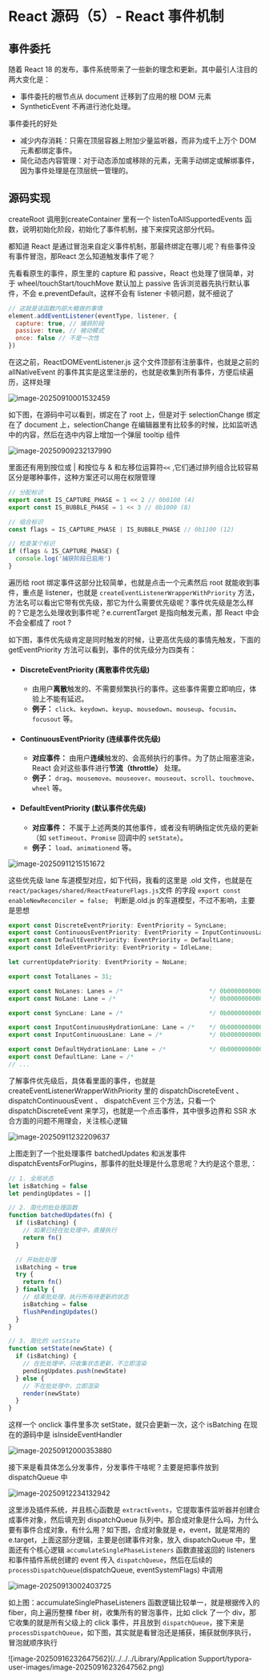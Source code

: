 # React 源码（5）- React 事件机制

## 事件委托

随着 React 18 的发布，事件系统带来了一些新的理念和更新。其中最引人注目的两大变化是：

- 事件委托的根节点从 document 迁移到了应用的根 DOM 元素
- SyntheticEvent 不再进行池化处理。

事件委托的好处

- 减少内存消耗：只需在顶层容器上附加少量监听器，而非为成千上万个 DOM 元素都绑定事件。
- 简化动态内容管理：对于动态添加或移除的元素，无需手动绑定或解绑事件，因为事件处理是在顶层统一管理的。

## 源码实现

createRoot 调用到createContainer 里有一个 listenToAllSupportedEvents 函数，说明初始化阶段，初始化了事件机制，接下来探究这部分代码。

都知道 React 是通过冒泡来自定义事件机制，那最终绑定在哪儿呢？有些事件没有事件冒泡，那React 怎么知道触发事件了呢？

先看看原生的事件，原生里的 capture 和 passive，React 也处理了很简单，对于 wheel/touchStart/touchMove 默认加上 passive 告诉浏览器先执行默认事件，不会 e.preventDefault，这样不会有 listener 卡顿问题，就不细说了

```js
// 这就是该函数内部大概做的事情
element.addEventListener(eventType, listener, {
  capture: true, // 捕获阶段
  passive: true, // 被动模式
  once: false // 不是一次性
})
```

在这之前，ReactDOMEventListener.js 这个文件顶部有注册事件，也就是之前的 allNativeEvent 的事件其实是这里注册的，也就是收集到所有事件，方便后续遍历，这样处理

![image-20250910001532459](/posts/react-source/image-20250910001532459.png)

如下图，在源码中可以看到，绑定在了 root 上，但是对于 selectionChange 绑定在了 document 上，selectionChange 在编辑器里有比较多的时候，比如监听选中的内容，然后在选中内容上增加一个弹层 tooltip 组件

![image-20250909232137990](/posts/react-source/image-20250909232137990.png)

里面还有用到按位或 | 和按位与 & 和左移位运算符`<<` ,它们通过排列组合比较容易区分是哪种事件，这种方案还可以用在权限管理

```js
// 分配标识
export const IS_CAPTURE_PHASE = 1 << 2 // 0b0100 (4)
export const IS_BUBBLE_PHASE = 1 << 3 // 0b1000 (8)

// 组合标识
const flags = IS_CAPTURE_PHASE | IS_BUBBLE_PHASE // 0b1100 (12)

// 检查某个标识
if (flags & IS_CAPTURE_PHASE) {
  console.log('捕获阶段已启用')
}
```

遍历给 root 绑定事件这部分比较简单，也就是点击一个元素然后 root 就能收到事件，重点是 listener，也就是 `createEventListenerWrapperWithPriority` 方法，方法名可以看出它带有优先级，那它为什么需要优先级呢？事件优先级是怎么样的？它是怎么处理收到事件呢？e.currentTarget 是指向触发元素，那 React 中会不会全都成了 root ?

如下图，事件优先级肯定是同时触发的时候，让更高优先级的事情先触发，下面的 getEventPriority 方法可以看到，事件的优先级分为四类有：

- #### DiscreteEventPriority (离散事件优先级)
  - 由用户**离散**触发的、不需要频繁执行的事件。这些事件需要立即响应，体验上不能有延迟。
  - **例子：** `click`、`keydown`、`keyup`、`mousedown`、`mouseup`、`focusin`、`focusout` 等。

- #### ContinuousEventPriority (连续事件优先级)
  - **对应事件：** 由用户**连续**触发的、会高频执行的事件。为了防止阻塞渲染，React 会对这些事件进行**节流（throttle）** 处理。
  - **例子：** `drag`、`mousemove`、`mouseover`、`mouseout`、`scroll`、`touchmove`、`wheel` 等。

- #### DefaultEventPriority (默认事件优先级)
  - **对应事件：** 不属于上述两类的其他事件，或者没有明确指定优先级的更新（如 `setTimeout`、`Promise` 回调中的 `setState`）。
  - **例子：** `load`、`animationend` 等。

![image-20250911215151672](/posts/react-source/image-20250911215151672.png)

这些优先级 lane 车道模型对应，如下代码，我看的这里是 .old 文件，也就是在`react/packages/shared/ReactFeatureFlags.js`文件 的字段 `export const enableNewReconciler = false; ` 判断是.old.js 的车道模型，不过不影响，主要是思想

```js
export const DiscreteEventPriority: EventPriority = SyncLane;
export const ContinuousEventPriority: EventPriority = InputContinuousLane;
export const DefaultEventPriority: EventPriority = DefaultLane;
export const IdleEventPriority: EventPriority = IdleLane;

let currentUpdatePriority: EventPriority = NoLane;

export const TotalLanes = 31;

export const NoLanes: Lanes = /*                        */ 0b0000000000000000000000000000000;
export const NoLane: Lane = /*                          */ 0b0000000000000000000000000000000;

export const SyncLane: Lane = /*                        */ 0b0000000000000000000000000000001;

export const InputContinuousHydrationLane: Lane = /*    */ 0b0000000000000000000000000000010;
export const InputContinuousLane: Lane = /*             */ 0b0000000000000000000000000000100;

export const DefaultHydrationLane: Lane = /*            */ 0b0000000000000000000000000001000;
export const DefaultLane: Lane = /*
// ...
```

了解事件优先级后，具体看里面的事件，也就是 createEventListenerWrapperWithPriority 里的 dispatchDiscreteEvent 、dispatchContinuousEvent 、 dispatchEvent 三个方法，只看一个 dispatchDiscreteEvent 来学习，也就是一个点击事件，其中很多边界和 SSR 水合方面的问题不用理会，关注核心逻辑

![image-20250911232209637](/posts/react-source/image-20250911232209637.png)

上图走到了一个批处理事件 batchedUpdates 和派发事件 dispatchEventsForPlugins，那事件的批处理是什么意思呢？大约是这个意思,：

```js
// 1. 全局状态
let isBatching = false
let pendingUpdates = []

// 2. 简化的批处理函数
function batchedUpdates(fn) {
  if (isBatching) {
    // 如果已经在批处理中，直接执行
    return fn()
  }

  // 开始批处理
  isBatching = true
  try {
    return fn()
  } finally {
    // 结束批处理，执行所有待更新的状态
    isBatching = false
    flushPendingUpdates()
  }
}

// 3. 简化的 setState
function setState(newState) {
  if (isBatching) {
    // 在批处理中，只收集状态更新，不立即渲染
    pendingUpdates.push(newState)
  } else {
    // 不在批处理中，立即渲染
    render(newState)
  }
}
```

这样一个 onclick 事件里多次 setState，就只会更新一次，这个 isBatching 在现在的源码中是 isInsideEventHandler

![image-20250912000353880](/posts/react-source/image-20250912000353880.png)

接下来是看具体怎么分发事件，分发事件干啥呢？主要是把事件放到 dispatchQueue 中

![image-20250912234132942](/posts/react-source/image-202509100015324592.png)

这里涉及插件系统，并且核心函数是 `extractEvents`，它提取事件监听器并创建合成事件对象，然后填充到 dispatchQueue 队列中。那合成对象是什么吗，为什么要有事件合成对象，有什么用？如下图，合成对象就是 e，event，就是常用的 e.target，上面这部分逻辑，主要是创建事件对象，放入 dispatchQueue 中，里面还有个核心逻辑 `accumulateSinglePhaseListeners` 函数直接返回的 listeners 和事件插件系统创建的 event 传入 `dispatchQueue`，然后在后续的 `processDispatchQueue`(dispatchQueue, eventSystemFlags) 中调用

![image-20250913002403725](/posts/react-source/image-20250913002403725.png)

如上图：accumulateSinglePhaseListeners 函数逻辑比较单一，就是根据传入的 fiber，向上遍历整棵 fiber 树，收集所有的冒泡事件，比如 click 了一个 div，那它收集的就是所有父级上的 click 事件，并且放到 `dispatchQueue`，接下来是 `processDispatchQueue`，如下图，其实就是看冒泡还是捕获，捕获就倒序执行，冒泡就顺序执行

![image-20250916232647562](/../../../Library/Application Support/typora-user-images/image-20250916232647562.png)

